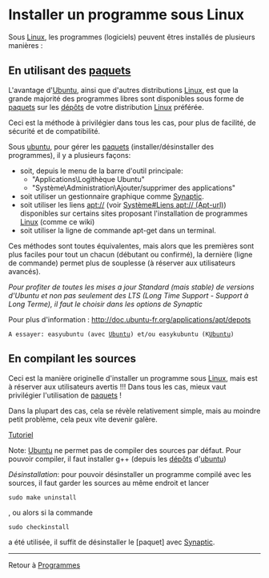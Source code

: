 # Installer un programme sous Linux

Sous [Linux](Linux), les programmes (logiciels) peuvent êtres
installés de plusieurs manières :

## En utilisant des [paquets](Paquet)

L'avantage d'[Ubuntu](Ubuntu), ainsi que d'autres
distributions [Linux](Linux), est que la grande majorité des
programmes libres sont disponibles sous forme de
[paquets](Paquet) sur les [dépôts](Dépôt) de votre
distribution [Linux](Linux) préférée.

Ceci est la méthode à privilégier dans tous les cas, pour plus de
facilité, de sécurité et de compatibilité.

Sous [ubuntu](ubuntu), pour gérer les
[paquets](Paquet) (installer/désinstaller des programmes), il
y a plusieurs façons:

- soit, depuis le menu de la barre d'outil principale:
  - "Applications\Logithèque Ubuntu"
  - "Système\Administration\Ajouter/supprimer des applications"
- soit utiliser un gestionnaire graphique comme
  [Synaptic](apt://synaptic).
- soit utiliser les liens <apt://> (voir [Système#Liens <apt://>
  (Apt-url)](Système#Liens_apt:/_(Apt-url))) disponibles sur
  certains sites proposant l'installation de programmes
  [Linux](Linux) (comme ce wiki)
- soit utiliser la ligne de commande apt-get dans un terminal.

Ces méthodes sont toutes équivalentes, mais alors que les premières sont
plus faciles pour tout un chacun (débutant ou confirmé), la dernière
(ligne de commande) permet plus de souplesse (à réserver aux
utilisateurs avancés).

*Pour profiter de toutes les mises a jour Standard (mais stable) de
versions d'Ubuntu et non pas seulement des LTS (Long Time Support -
Support à Long Terme), il faut le choisir dans les options de Synaptic*

Pour plus d'information :
<http://doc.ubuntu-fr.org/applications/apt/depots>

`A essayer: easyubuntu (avec `[`Ubuntu`](Ubuntu)`) et/ou easykubuntu (K`[`Ubuntu`](Ubuntu)`)`

## En compilant les sources

Ceci est la manière originelle d'installer un programme sous
[Linux](Linux), mais est à réserver aux utilisateurs avertis
!!! Dans tous les cas, mieux vaut privilégier l'utilisation de
[paquets](Paquet) !

Dans la plupart des cas, cela se révèle relativement simple, mais au
moindre petit problème, cela peux vite devenir galère.

[Tutoriel](http://doc.ubuntu-fr.org/tutoriel/compilation)

Note: [Ubuntu](Ubuntu) ne permet pas de compiler des sources
par défaut. Pour pouvoir compiler, il faut installer g++ (depuis les
[dépôts](Dépôt) d'[ubuntu](ubuntu))

*Désinstallation*: pour pouvoir désinstaller un programme compilé avec
les sources, il faut garder les sources au même endroit et lancer

    sudo make uninstall

, ou alors si la commande

    sudo checkinstall

a été utilisée, il suffit de désinstaller le \[paquet\] avec
[Synaptic](Synaptic).

------------------------------------------------------------------------

Retour à [Programmes](Programmes)
